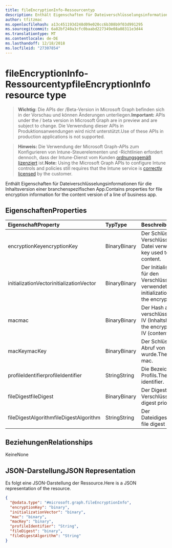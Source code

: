 ```yaml
---
title: fileEncryptionInfo-Ressourcentyp
description: Enthält Eigenschaften für Dateiverschlüsselungsinformationen für die Inhaltsversion einer branchenspezifischen App.
author: tfitzmac
ms.openlocfilehash: a13c451193d248d09e020cc6b308b9f03d991295
ms.sourcegitcommit: 6a82bf240a3cfc0baabd227349e08a08311e3d44
ms.translationtype: MT
ms.contentlocale: de-DE
ms.lasthandoff: 12/18/2018
ms.locfileid: "27307854"
---
```

# <a name="fileencryptioninfo-resource-type"></a><span data-ttu-id="807d8-103">fileEncryptionInfo-Ressourcentyp</span><span class="sxs-lookup"><span data-stu-id="807d8-103">fileEncryptionInfo resource type</span></span>

> <span data-ttu-id="807d8-104">**Wichtig:** Die APIs der /Beta-Version in Microsoft Graph befinden sich in der Vorschau und können Änderungen unterliegen.</span><span class="sxs-lookup"><span data-stu-id="807d8-104">**Important:** APIs under the / beta version in Microsoft Graph are in preview and are subject to change.</span></span> <span data-ttu-id="807d8-105">Die Verwendung dieser APIs in Produktionsanwendungen wird nicht unterstützt.</span><span class="sxs-lookup"><span data-stu-id="807d8-105">Use of these APIs in production applications is not supported.</span></span>

> <span data-ttu-id="807d8-106">**Hinweis:** Die Verwendung der Microsoft Graph-APIs zum Konfigurieren von Intune-Steuerelementen und -Richtlinien erfordert dennoch, dass der Intune-Dienst vom Kunden [ordnungsgemäß lizenziert](https://go.microsoft.com/fwlink/?linkid=839381) ist.</span><span class="sxs-lookup"><span data-stu-id="807d8-106">**Note:** Using the Microsoft Graph APIs to configure Intune controls and policies still requires that the Intune service is [correctly licensed](https://go.microsoft.com/fwlink/?linkid=839381) by the customer.</span></span>

<span data-ttu-id="807d8-107">Enthält Eigenschaften für Dateiverschlüsselungsinformationen für die Inhaltsversion einer branchenspezifischen App.</span><span class="sxs-lookup"><span data-stu-id="807d8-107">Contains properties for file encryption information for the content version of a line of business app.</span></span>
## <a name="properties"></a><span data-ttu-id="807d8-108">Eigenschaften</span><span class="sxs-lookup"><span data-stu-id="807d8-108">Properties</span></span>
|<span data-ttu-id="807d8-109">Eigenschaft</span><span class="sxs-lookup"><span data-stu-id="807d8-109">Property</span></span>|<span data-ttu-id="807d8-110">Typ</span><span class="sxs-lookup"><span data-stu-id="807d8-110">Type</span></span>|<span data-ttu-id="807d8-111">Beschreibung</span><span class="sxs-lookup"><span data-stu-id="807d8-111">Description</span></span>|
|:---|:---|:---|
|<span data-ttu-id="807d8-112">encryptionKey</span><span class="sxs-lookup"><span data-stu-id="807d8-112">encryptionKey</span></span>|<span data-ttu-id="807d8-113">Binary</span><span class="sxs-lookup"><span data-stu-id="807d8-113">Binary</span></span>|<span data-ttu-id="807d8-114">Der Schlüssel, der zum Verschlüsseln des Inhalts der Datei verwendet wurde.</span><span class="sxs-lookup"><span data-stu-id="807d8-114">The key used to encrypt the file content.</span></span>|
|<span data-ttu-id="807d8-115">initializationVector</span><span class="sxs-lookup"><span data-stu-id="807d8-115">initializationVector</span></span>|<span data-ttu-id="807d8-116">Binary</span><span class="sxs-lookup"><span data-stu-id="807d8-116">Binary</span></span>|<span data-ttu-id="807d8-117">Der Initialisierungsvektor, der für den Verschlüsselungsalgorithmus verwendet wurde.</span><span class="sxs-lookup"><span data-stu-id="807d8-117">The initialization vector used for the encryption algorithm.</span></span>|
|<span data-ttu-id="807d8-118">mac</span><span class="sxs-lookup"><span data-stu-id="807d8-118">mac</span></span>|<span data-ttu-id="807d8-119">Binary</span><span class="sxs-lookup"><span data-stu-id="807d8-119">Binary</span></span>|<span data-ttu-id="807d8-120">Der Hash aus dem verschlüsselten Dateiinhalt + IV (Inhaltshash).</span><span class="sxs-lookup"><span data-stu-id="807d8-120">The hash of the encrypted file content + IV (content hash).</span></span>|
|<span data-ttu-id="807d8-121">macKey</span><span class="sxs-lookup"><span data-stu-id="807d8-121">macKey</span></span>|<span data-ttu-id="807d8-122">Binary</span><span class="sxs-lookup"><span data-stu-id="807d8-122">Binary</span></span>|<span data-ttu-id="807d8-123">Der Schlüssel, der für den Abruf von mac verwendet wurde.</span><span class="sxs-lookup"><span data-stu-id="807d8-123">The key used to get mac.</span></span>|
|<span data-ttu-id="807d8-124">profileIdentifier</span><span class="sxs-lookup"><span data-stu-id="807d8-124">profileIdentifier</span></span>|<span data-ttu-id="807d8-125">String</span><span class="sxs-lookup"><span data-stu-id="807d8-125">String</span></span>|<span data-ttu-id="807d8-126">Die Bezeichner des Profils.</span><span class="sxs-lookup"><span data-stu-id="807d8-126">The the profile identifier.</span></span>|
|<span data-ttu-id="807d8-127">fileDigest</span><span class="sxs-lookup"><span data-stu-id="807d8-127">fileDigest</span></span>|<span data-ttu-id="807d8-128">Binary</span><span class="sxs-lookup"><span data-stu-id="807d8-128">Binary</span></span>|<span data-ttu-id="807d8-129">Der Digest der Datei vor der Verschlüsselung.</span><span class="sxs-lookup"><span data-stu-id="807d8-129">The file digest prior to encryption.</span></span>|
|<span data-ttu-id="807d8-130">fileDigestAlgorithm</span><span class="sxs-lookup"><span data-stu-id="807d8-130">fileDigestAlgorithm</span></span>|<span data-ttu-id="807d8-131">String</span><span class="sxs-lookup"><span data-stu-id="807d8-131">String</span></span>|<span data-ttu-id="807d8-132">Der Dateidigestalgorithmus.</span><span class="sxs-lookup"><span data-stu-id="807d8-132">The file digest algorithm.</span></span>|

## <a name="relationships"></a><span data-ttu-id="807d8-133">Beziehungen</span><span class="sxs-lookup"><span data-stu-id="807d8-133">Relationships</span></span>
<span data-ttu-id="807d8-134">Keine</span><span class="sxs-lookup"><span data-stu-id="807d8-134">None</span></span>
## <a name="json-representation"></a><span data-ttu-id="807d8-135">JSON-Darstellung</span><span class="sxs-lookup"><span data-stu-id="807d8-135">JSON Representation</span></span>
<span data-ttu-id="807d8-136">Es folgt eine JSON-Darstellung der Ressource.</span><span class="sxs-lookup"><span data-stu-id="807d8-136">Here is a JSON representation of the resource.</span></span>
<!-- {
  "blockType": "resource",
  "@odata.type": "microsoft.graph.fileEncryptionInfo"
}
-->
``` json
{
  "@odata.type": "#microsoft.graph.fileEncryptionInfo",
  "encryptionKey": "binary",
  "initializationVector": "binary",
  "mac": "binary",
  "macKey": "binary",
  "profileIdentifier": "String",
  "fileDigest": "binary",
  "fileDigestAlgorithm": "String"
}
```





